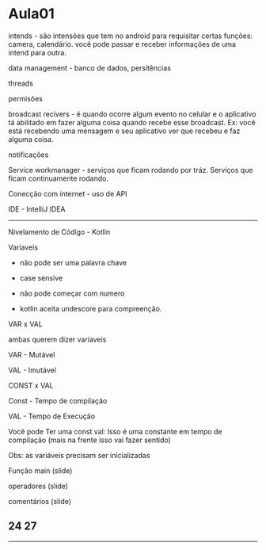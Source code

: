 # Aula01


intends - são intensões que tem no android para requisitar certas funções: camera, calendário. você pode passar e receber informações de uma intend para outra.

data management - banco de dados, persitências

threads 

permisões

broadcast recivers - é quando ocorre algum evento no celular e o aplicativo tá abilitado em fazer alguma coisa quando recebe esse broadcast.
Ex: você está recebendo uma mensagem e seu aplicativo ver que recebeu e faz alguma coisa.

notificações

Service workmanager - serviços que ficam rodando por tráz. Serviços que ficam continuamente rodando.

Conecção com internet - uso de API


IDE - IntelliJ IDEA

--------------------

Nivelamento de Código - Kotlin

Variaveis

- não pode ser uma palavra chave
- case sensive
- não pode começar com numero

- kotlin aceita undescore para compreenção.

VAR x VAL 

ambas querem dizer variaveis

VAR - Mutável

VAL - Imutável 


CONST x VAL

Const - Tempo de compilação

VAL - Tempo de Execução

Você pode Ter uma const val: Isso é uma constante em tempo de compilação
(mais na frente isso vai fazer sentido)

Obs: as variáveis precisam ser inicializadas

Função main
(slide)

operadores
(slide)

comentários
(slide)

24 27
-----------------
<!--
Ideia de Aplicativo

Conectar os Hostels do estado e facilite as pessoas a fazer muchião com baixo custo e a pouco custo.

O app terá rotas pré-feitas

você coloca o início e destino ou o nome da cidade.

Ideias
- Só entra no app com convite

Reflexões:
- Qual é o foco que se dá em uma viagem. (são as experiências)
- pode ser que a idéia é que os hostels e as pessoas indiquem os pontos turiticos e os eventos.
- Objetivo: Trazer vida e magia/encanto para as pessoas.


7:33
--->
------------------------
